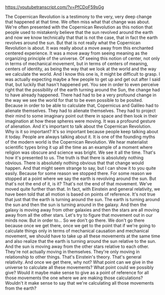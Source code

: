 https://youtubetranscript.com/?v=PfCDoF59sGg

 The Copernican Revolution is a testimony to the very, very deep change that happened at that time. We often miss what that change was about. We're often presented with the Copernican Revolution as this notion that people used to mistakenly believe that the sun revolved around the earth and now we know technically that that is not the case, that in fact the earth revolves around the sun. But that is not really what the Copernican Revolution is about. It was really about a move away from this enchanted centered experience. It was a move away from seeing meaning as the organizing principle of the universe. Of seeing this notion of center, not only in terms of mechanical movement, but in terms of centers of meaning, centers of identity, as being the way that we look at the world and the way we calculate the world. And I know this one is, it might be difficult to grasp. I was actually expecting maybe a few people to get up and get out after I said that, but luckily that hasn't happened yet. You see in order to even perceive right that the possibility of the earth turning around the Sun, the change had to have already happened. There had had to be a very profound change in the way we see the world for that to be even possible to be posited. Because in order to be able to calculate that, Copernicus and Galileo had to alienate themselves. They had to alienate themselves. They had to project their mind to some imaginary point out there in space and then look in their imagination at how these spheres were moving. It was a profound gesture of alienation. And it's important to talk about the Copernican Revolution. Why is it so important? It's so important because people keep talking about it today. People are always talking about it. It is one of the founding myths of the modern world is the Copernican Revolution. We hear materialist scientific types bring it up all the time as an example of a moment where religion was obscure and science was bright. We see it all the time. That's how it's presented to us. The truth is that there is absolutely nothing obvious. There is absolutely nothing obvious that that change would happen. And that might seem strange to say, but I can show it to you quite easily. Because for some reason we stopped there. For some reason we stopped at a point where we say the earth is revolving around the sun. But that's not the end of it, is it? That's not the end of that movement. We've moved quite further than that. In fact, with Einstein and general relativity, we have been told that all motion is based on points of reference. It's not true that just that the earth is turning around the sun. The earth is turning around the sun and then the sun is turning around in the galaxy. And then the galaxy is moving away from other galaxies and then the stars are all moving away from all the other stars. Let's try to figure that movement out in our minds now. But in order to... So we don't go there. We don't go there because once we get there, once we get to the point that if we're going to calculate things only in terms of mechanical causation and mechanical movement, we should have to take up all these movements at the same time and also realize that the earth is turning around the sun relative to the sun. And the sun is moving away from the other stars relative to each other. They're not actually moving in themselves. They're only moving in relationship to other things. That's Einstein's theory. That's general relativity. And once we get there, why not? What point can we give in the universe to calculate all these movements? What point could we possibly give? Would it maybe make sense to give as a point of reference for all those movements the one where we are making those calculations? Wouldn't it make sense to say that we're calculating all those movements from the earth?